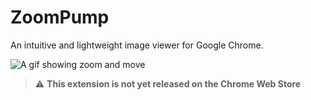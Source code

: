 # ZoomPump

An intuitive and lightweight image viewer for Google Chrome.

![A gif showing zoom and move](img/zoom-move.gif)

> :warning: **This extension is not yet released on the Chrome Web Store**
